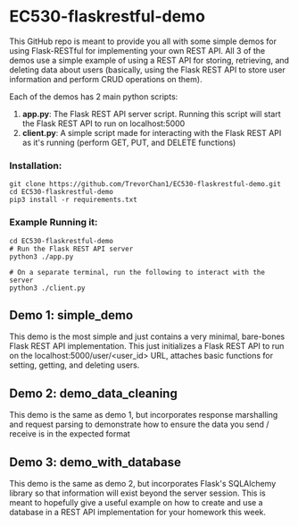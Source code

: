 # EC530-flaskrestful-demo
This GitHub repo is meant to provide you all with some simple demos for using Flask-RESTful for implementing your own REST API. All 3 of the demos use a simple example of using a REST API for storing, retrieving, and deleting data about users (basically, using the Flask REST API to store user information and perform CRUD operations on them).

Each of the demos has 2 main python scripts:
1. **app.py**: The Flask REST API server script. Running this script will start the Flask REST API to run on localhost:5000
2. **client.py**: A simple script made for interacting with the Flask REST API as it's running (perform GET, PUT, and DELETE functions)

### Installation:
```
git clone https://github.com/TrevorChan1/EC530-flaskrestful-demo.git
cd EC530-flaskrestful-demo
pip3 install -r requirements.txt
```

### Example Running it:
```
cd EC530-flaskrestful-demo
# Run the Flask REST API server
python3 ./app.py

# On a separate terminal, run the following to interact with the server
python3 ./client.py
```

## Demo 1: simple_demo
This demo is the most simple and just contains a very minimal, bare-bones Flask REST API implementation. This just initializes a Flask REST API to run on the localhost:5000/user/<user_id> URL, attaches basic functions for setting, getting, and deleting users.

## Demo 2: demo_data_cleaning
This demo is the same as demo 1, but incorporates response marshalling and request parsing to demonstrate how to ensure the data you send / receive is in the expected format

## Demo 3: demo_with_database
This demo is the same as demo 2, but incorporates Flask's SQLAlchemy library so that information will exist beyond the server session. This is meant to hopefully give a useful example on how to create and use a database in a REST API implementation for your homework this week.